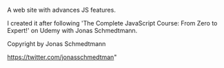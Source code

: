 A web site with advances JS features.

I created it after following 'The Complete JavaScript Course: From Zero to Expert!' on Udemy with Jonas Schmedtmann.

Copyright by Jonas Schmedtmann

https://twitter.com/jonasschmedtman"
